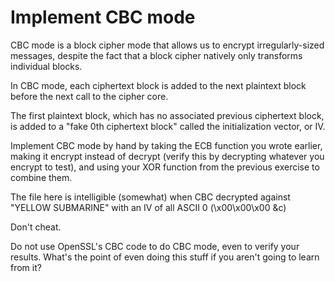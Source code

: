 Implement CBC mode
==================

CBC mode is a block cipher mode that allows us to encrypt irregularly-sized
messages, despite the fact that a block cipher natively only transforms
individual blocks.

In CBC mode, each ciphertext block is added to the next plaintext block before
the next call to the cipher core.

The first plaintext block, which has no associated previous ciphertext block,
is added to a "fake 0th ciphertext block" called the initialization vector, or
IV.

Implement CBC mode by hand by taking the ECB function you wrote earlier, making
it encrypt instead of decrypt (verify this by decrypting whatever you encrypt
to test), and using your XOR function from the previous exercise to combine
them.

The file here is intelligible (somewhat) when CBC decrypted against "YELLOW
SUBMARINE" with an IV of all ASCII 0 (\x00\x00\x00 &c)

Don't cheat.

Do not use OpenSSL's CBC code to do CBC mode, even to verify your results.
What's the point of even doing this stuff if you aren't going to learn from it?

